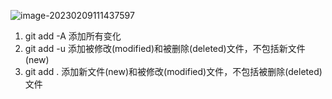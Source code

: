![image-20230209111437597](https://xmls-typora-pic.oss-cn-shanghai.aliyuncs.com/pic/image-20230209111437597.png)





1. git add -A  添加所有变化
2. git add -u  添加被修改(modified)和被删除(deleted)文件，不包括新文件(new)
3. git add .   添加新文件(new)和被修改(modified)文件，不包括被删除(deleted)文件



